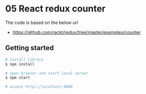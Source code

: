 # 05 React redux counter

The code is based on the below url
- https://github.com/rackt/redux/tree/master/examples/counter

## Getting started

```sh
# install library
$ npm install

# open browser and start local server
$ npm start

# access http://localhost:8080
```
